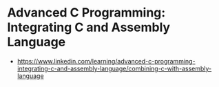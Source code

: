 # Advanced C Programming: Integrating C and Assembly Language
- https://www.linkedin.com/learning/advanced-c-programming-integrating-c-and-assembly-language/combining-c-with-assembly-language

